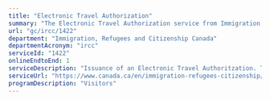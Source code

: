 ```yaml
---
title: "Electronic Travel Authorization"
summary: "The Electronic Travel Authorization service from Immigration, Refugees and Citizenship Canada is available end-to-end online, according to the GC Service Inventory."
url: "gc/ircc/1422"
department: "Immigration, Refugees and Citizenship Canada"
departmentAcronym: "ircc"
serviceId: "1422"
onlineEndtoEnd: 1
serviceDescription: "Issuance of an Electronic Travel Authoritzation. This authorization is an entry requirement for visa-exempt, non-US citizen foreign nationals travelling to or transiting through Canada by air, and is electronically linked to a client's passport."
serviceUrl: "https://www.canada.ca/en/immigration-refugees-citizenship/services/visit-canada/eta.html"
programDescription: "Visitors"
---
```

